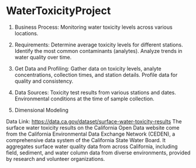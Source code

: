 # WaterToxicityProject
1) Business Process: Monitoring water toxicity levels across various locations.

2) Requirements: Determine average toxicity levels for different stations. Identify the most common contaminants (analytes). Analyze trends in water quality over time.

3) Get Data and Profiling: Gather data on toxicity levels, analyte concentrations, collection times, and station details. Profile data for quality and consistency.

4) Data Sources: Toxicity test results from various stations and dates. Environmental conditions at the time of sample collection.

5) Dimensional Modeling

Data Link:
https://data.ca.gov/dataset/surface-water-toxicity-results
The surface water toxicity results on the California Open Data website come from the California Environmental Data Exchange Network (CEDEN), a comprehensive data system of the California State Water Board. It aggregates surface water quality data from across California, including field, sediment, and water column data from diverse environments, provided by research and volunteer organizations.
